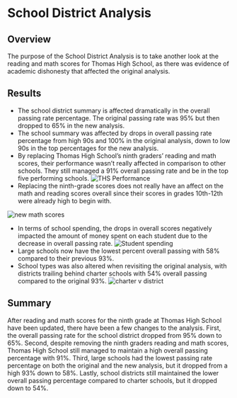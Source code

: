 # School District Analysis
## Overview
The purpose of the School District Analysis is to take another look at the reading and math scores for Thomas High School, as there was evidence of academic dishonesty that affected the original analysis.
## Results
* The school district summary is affected dramatically in the overall passing rate percentage. The original passing rate was 95% but then dropped to 65% in the new analysis.
* The school summary was affected by drops in overall passing rate percentage from high 90s and 100% in the original analysis, down to low 90s in the top percentages for the new analysis.
* By replacing Thomas High School’s ninth graders’ reading and math scores, their performance wasn’t really affected in comparison to other schools. They still managed a 91% overall passing rate and be in the top five performing schools. 
![THS Performance](https://user-images.githubusercontent.com/100382595/162678496-7e026956-1f1b-4c89-82a7-fe0be3a71bdb.png)
*	Replacing the ninth-grade scores does not really have an affect on the math and reading scores overall since their scores in grades 10th-12th were already high to begin with. 

![new math scores](https://user-images.githubusercontent.com/100382595/162678552-2aad9319-d4ef-4f47-a939-55407db720e9.png)
*	In terms of school spending, the drops in overall scores negatively impacted the amount of money spent on each student due to the decrease in overall passing rate. 
![Student spending](https://user-images.githubusercontent.com/100382595/162678590-d5601e62-f71b-4055-9985-f1195c87d561.png)
*	Large schools now have the lowest percent overall passing with 58% compared to their previous 93%.
*	 School types was also altered when revisiting the original analysis, with districts trailing behind charter schools with 54% overall passing compared to the original 93%. 
![charter v district](https://user-images.githubusercontent.com/100382595/162678655-6de9d959-d14e-46b2-8b0a-c87b7db06402.png)
## Summary
After reading and math scores for the ninth grade at Thomas High School have been updated, there have been a few changes to the analysis. First, the overall passing rate for the school district dropped from 95% down to 65%. Second, despite removing the ninth graders reading and math scores, Thomas High School still managed to maintain a high overall passing percentage with 91%. Third, large schools had the lowest passing rate percentage on both the original and the new analysis, but it dropped from a high 93% down to 58%. Lastly, school districts still maintained the lower overall passing percentage compared to charter schools, but it dropped down to 54%. 
